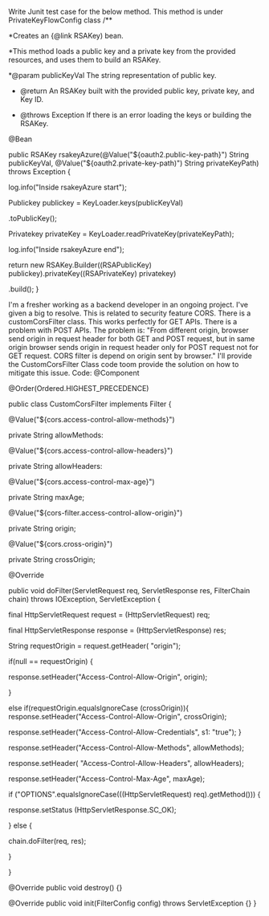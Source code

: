 Write Junit test case for the below method. This method is under PrivateKeyFlowConfig class
/**

*Creates an {@link RSAKey) bean.

*This method loads a public key and a private key from the provided resources, and uses them to build an RSAKey.

*@param publicKeyVal The string representation of public key.

* @return An RSAKey built with the provided public key, private key, and Key ID.

* @throws Exception If there is an error loading the keys or building the RSAKey.

@Bean

public RSAKey rsakeyAzure(@Value("${oauth2.public-key-path}") String publicKeyVal, @Value("${oauth2.private-key-path)") String privateKeyPath) throws Exception {

log.info("Inside rsakeyAzure start");

Publickey publickey = KeyLoader.keys(publicKeyVal)

.toPublicKey();

Privatekey privateKey = KeyLoader.readPrivateKey(privateKeyPath);

log.info("Inside rsakeyAzure end");

return new RSAKey.Builder((RSAPublicKey) publickey).privateKey((RSAPrivateKey) privatekey)

.build();
}






I'm a fresher working as a backend developer in an ongoing project. I've given a big to resolve. This is related to security feature CORS. 
There is a customCorsFilter class. This works perfectly for GET APIs. There is a problem with POST APIs. 
The problem is: "From different origin, browser send origin in request header for both GET and POST request, but in same origin browser sends origin in request header only for POST request not for GET request. CORS filter is depend on origin sent by browser."
I'll provide the CustomCorsFilter Class code toom provide the solution on how to mitigate this issue.
Code:
@Component

@Order(Ordered.HIGHEST_PRECEDENCE)

public class CustomCorsFilter implements Filter {

@Value("${cors.access-control-allow-methods}")

private String allowMethods:

@Value("${cors.access-control-allow-headers}")

private String allowHeaders:

@Value("${cors.access-control-max-age}")

private String maxAge;

@Value("${cors-filter.access-control-allow-origin}")

private String origin;

@Value("${cors.cross-origin}")

private String crossOrigin;

@Override

public void doFilter(ServletRequest req, ServletResponse res, FilterChain chain) throws IOException, ServletException {

final HttpServletRequest request = (HttpServletRequest) req;

final HttpServletResponse response = (HttpServletResponse) res;

String requestOrigin = request.getHeader( "origin");

if(null == requestOrigin) {

response.setHeader("Access-Control-Allow-Origin", origin);

}

else if(requestOrigin.equalsIgnoreCase (crossOrigin)){
response.setHeader("Access-Control-Allow-Origin", crossOrigin);

response.setHeader("Access-Control-Allow-Credentials", s1: "true");
}

response.setHeader("Access-Control-Allow-Methods", allowMethods);

response.setHeader( "Access-Control-Allow-Headers", allowHeaders);

response.setHeader("Access-Control-Max-Age", maxAge);

if ("OPTIONS".equalsIgnoreCase(((HttpServletRequest) req).getMethod())) {

response.setStatus (HttpServletResponse.SC_OK);

} else {

chain.doFilter(req, res);

}

}

@Override 
public void destroy() {}

@Override
public void init(FilterConfig config) throws ServletException {}
}
